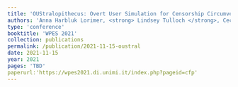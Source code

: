 ```yaml
---
title: 'OUStralopithecus: Overt User Simulation for Censorship Circumvention'
authors: 'Anna Harbluk Lorimer, <strong> Lindsey Tulloch </strong>, Cecylia Bocovich and Ian Goldberg'
type: 'conference'
booktitle: 'WPES 2021'
collection: publications
permalink: /publication/2021-11-15-oustral
date: 2021-11-15
year: 2021
pages: 'TBD'
paperurl:'https://wpes2021.di.unimi.it/index.php?pageid=cfp'
---
```

